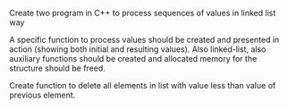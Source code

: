 Create two program in C++ to process sequences of values in linked list way

A specific function to process values should be created and presented in action (showing both initial and resulting values). Also linked-list, also auxiliary functions should be created and allocated memory for the structure should be freed.

Create function to delete all elements in list with value less than value of previous element.
